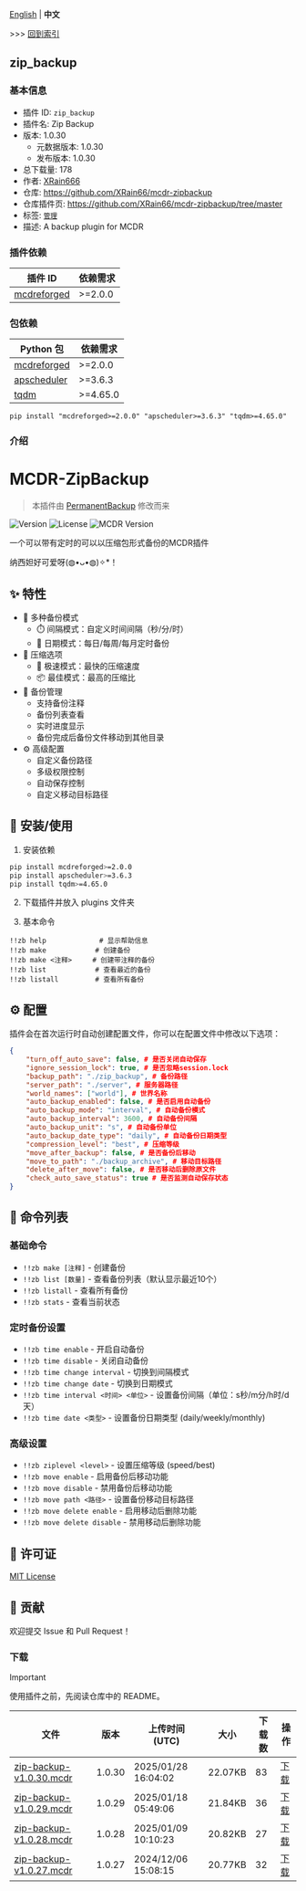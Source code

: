 [English](readme.md) | **中文**

\>\>\> [回到索引](/readme-zh_cn.md)

## zip_backup

### 基本信息

- 插件 ID: `zip_backup`
- 插件名: Zip Backup
- 版本: 1.0.30
  - 元数据版本: 1.0.30
  - 发布版本: 1.0.30
- 总下载量: 178
- 作者: [XRain666](https://github.com/XRain66)
- 仓库: https://github.com/XRain66/mcdr-zipbackup
- 仓库插件页: https://github.com/XRain66/mcdr-zipbackup/tree/master
- 标签: [`管理`](/labels/management/readme-zh_cn.md)
- 描述: A backup plugin for MCDR

### 插件依赖

| 插件 ID | 依赖需求 |
| --- | --- |
| [mcdreforged](https://github.com/Fallen-Breath/MCDReforged) | \>=2.0.0 |

### 包依赖

| Python 包 | 依赖需求 |
| --- | --- |
| [mcdreforged](https://pypi.org/project/mcdreforged) | \>=2.0.0 |
| [apscheduler](https://pypi.org/project/apscheduler) | \>=3.6.3 |
| [tqdm](https://pypi.org/project/tqdm) | \>=4.65.0 |

```
pip install "mcdreforged>=2.0.0" "apscheduler>=3.6.3" "tqdm>=4.65.0"
```

### 介绍

# MCDR-ZipBackup

> 本插件由 [PermanentBackup](https://github.com/TISUnion/PermanentBackup) 修改而来

![Version](https://img.shields.io/badge/version-1.0.28-blue)
![License](https://img.shields.io/github/license/XRain66/mcdr-zipbackup)
![MCDR Version](https://img.shields.io/badge/mcdr-2.0%2B-green)

一个可以带有定时的可以以压缩包形式备份的MCDR插件

纳西妲好可爱呀(◍•ᴗ•◍)✧*！

## ✨ 特性

- 🔄 多种备份模式
  - ⏱️ 间隔模式：自定义时间间隔（秒/分/时）
  - 📅 日期模式：每日/每周/每月定时备份
- 💾 压缩选项
  - 🚀 极速模式：最快的压缩速度
  - 📦 最佳模式：最高的压缩比
- 📝 备份管理
  - 支持备份注释
  - 备份列表查看
  - 实时进度显示
  - 备份完成后备份文件移动到其他目录
- ⚙️ 高级配置
  - 自定义备份路径
  - 多级权限控制
  - 自动保存控制
  - 自定义移动目标路径

## 🚀 安装/使用

1. 安装依赖
```bash
pip install mcdreforged>=2.0.0
pip install apscheduler>=3.6.3
pip install tqdm>=4.65.0
```

2. 下载插件并放入 plugins 文件夹

3. 基本命令
```
!!zb help             # 显示帮助信息
!!zb make            # 创建备份
!!zb make <注释>     # 创建带注释的备份
!!zb list            # 查看最近的备份
!!zb listall         # 查看所有备份
```

## ⚙️ 配置

插件会在首次运行时自动创建配置文件，你可以在配置文件中修改以下选项：

```json
{
    "turn_off_auto_save": false, # 是否关闭自动保存
    "ignore_session_lock": true, # 是否忽略session.lock
    "backup_path": "./zip_backup", # 备份路径
    "server_path": "./server", # 服务器路径
    "world_names": ["world"], # 世界名称
    "auto_backup_enabled": false, # 是否启用自动备份
    "auto_backup_mode": "interval", # 自动备份模式
    "auto_backup_interval": 3600, # 自动备份间隔
    "auto_backup_unit": "s", # 自动备份单位
    "auto_backup_date_type": "daily", # 自动备份日期类型
    "compression_level": "best", # 压缩等级
    "move_after_backup": false, # 是否备份后移动
    "move_to_path": "./backup_archive", # 移动目标路径
    "delete_after_move": false, # 是否移动后删除原文件
    "check_auto_save_status": true # 是否监测自动保存状态
}
```

## 📝 命令列表

### 基础命令
- `!!zb make [注释]` - 创建备份
- `!!zb list [数量]` - 查看备份列表（默认显示最近10个）
- `!!zb listall` - 查看所有备份
- `!!zb stats` - 查看当前状态

### 定时备份设置
- `!!zb time enable` - 开启自动备份
- `!!zb time disable` - 关闭自动备份
- `!!zb time change interval` - 切换到间隔模式
- `!!zb time change date` - 切换到日期模式
- `!!zb time interval <时间> <单位>` - 设置备份间隔（单位：s秒/m分/h时/d天）
- `!!zb time date <类型>` - 设置备份日期类型 (daily/weekly/monthly)

### 高级设置
- `!!zb ziplevel <level>` - 设置压缩等级 (speed/best)
- `!!zb move enable` - 启用备份后移动功能
- `!!zb move disable` - 禁用备份后移动功能
- `!!zb move path <路径>` - 设置备份移动目标路径
- `!!zb move delete enable` - 启用移动后删除功能
- `!!zb move delete disable` - 禁用移动后删除功能

## 📄 许可证

[MIT License](https://github.com/XRain66/mcdr-zipbackup/tree/master/LICENSE)

## 🤝 贡献

欢迎提交 Issue 和 Pull Request！

### 下载

> [!IMPORTANT]
> 使用插件之前，先阅读仓库中的 README。

| 文件 | 版本 | 上传时间 (UTC) | 大小 | 下载数 | 操作 |
| --- | --- | --- | --- | --- | --- |
| [zip-backup-v1.0.30.mcdr](https://github.com/XRain66/mcdr-zipbackup/releases/tag/v1.0.30) | 1.0.30 | 2025/01/28 16:04:02 | 22.07KB | 83 | [下载](https://github.com/XRain66/mcdr-zipbackup/releases/download/v1.0.30/zip-backup-v1.0.30.mcdr) |
| [zip-backup-v1.0.29.mcdr](https://github.com/XRain66/mcdr-zipbackup/releases/tag/v1.0.29) | 1.0.29 | 2025/01/18 05:49:06 | 21.84KB | 36 | [下载](https://github.com/XRain66/mcdr-zipbackup/releases/download/v1.0.29/zip-backup-v1.0.29.mcdr) |
| [zip-backup-v1.0.28.mcdr](https://github.com/XRain66/mcdr-zipbackup/releases/tag/v1.0.28) | 1.0.28 | 2025/01/09 10:10:23 | 20.82KB | 27 | [下载](https://github.com/XRain66/mcdr-zipbackup/releases/download/v1.0.28/zip-backup-v1.0.28.mcdr) |
| [zip-backup-v1.0.27.mcdr](https://github.com/XRain66/mcdr-zipbackup/releases/tag/v1.0.27) | 1.0.27 | 2024/12/06 15:08:15 | 20.77KB | 32 | [下载](https://github.com/XRain66/mcdr-zipbackup/releases/download/v1.0.27/zip-backup-v1.0.27.mcdr) |

